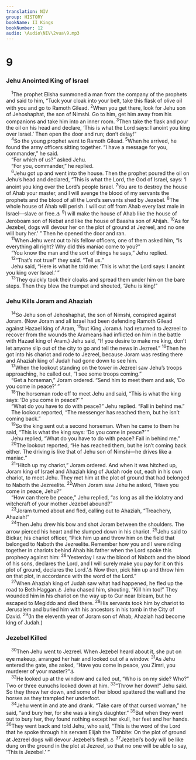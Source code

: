 ```yaml
---
translation: NIV
group: HISTORY
bookName: II Kings 
bookNumber: 12
audio: \Audio\NIV\2vua\9.mp3
---
```


<div class="title"><h1>9</h1><h3>Jehu Anointed King of Israel </h3></div>
<span class="verse 2vua_9_1"> <sup>1</sup>The prophet Elisha summoned a man from the company of the prophets and said to him, “Tuck your cloak into your belt, take this flask of olive oil with you and go to Ramoth Gilead. </span>
<span class="verse 2vua_9_2"><sup>2</sup>When you get there, look for Jehu son of Jehoshaphat, the son of Nimshi. Go to him, get him away from his companions and take him into an inner room. </span>
<span class="verse 2vua_9_3"><sup>3</sup>Then take the flask and pour the oil on his head and declare, ‘This is what the Lord says: I anoint you king over Israel.’ Then open the door and run; don’t delay!” <br/></span>
<span class="verse 2vua_9_4"> <sup>4</sup>So the young prophet went to Ramoth Gilead. </span>
<span class="verse 2vua_9_5"><sup>5</sup>When he arrived, he found the army officers sitting together. “I have a message for you, commander,” he said. <br/> “For which of us?” asked Jehu. <br/> “For you, commander,” he replied. <br/></span>
<span class="verse 2vua_9_6"> <sup>6</sup>Jehu got up and went into the house. Then the prophet poured the oil on Jehu’s head and declared, “This is what the Lord, the God of Israel, says: ‘I anoint you king over the Lord’s people Israel. </span>
<span class="verse 2vua_9_7"><sup>7</sup>You are to destroy the house of Ahab your master, and I will avenge the blood of my servants the prophets and the blood of all the Lord’s servants shed by Jezebel. </span>
<span class="verse 2vua_9_8"><sup>8</sup>The whole house of Ahab will perish. I will cut off from Ahab every last male in Israel—slave or free.<a data-toggle="tooltip" data-placement="bottom" title="Or Israel—every ruler or leader">⚓</a></span>
<span class="verse 2vua_9_9"><sup>9</sup>I will make the house of Ahab like the house of Jeroboam son of Nebat and like the house of Baasha son of Ahijah. </span>
<span class="verse 2vua_9_10"><sup>10</sup>As for Jezebel, dogs will devour her on the plot of ground at Jezreel, and no one will bury her.’ ” Then he opened the door and ran. <br/></span>
<span class="verse 2vua_9_11"> <sup>11</sup>When Jehu went out to his fellow officers, one of them asked him, “Is everything all right? Why did this maniac come to you?” <br/> “You know the man and the sort of things he says,” Jehu replied. <br/></span>
<span class="verse 2vua_9_12"> <sup>12</sup>“That’s not true!” they said. “Tell us.” <br/> Jehu said, “Here is what he told me: ‘This is what the Lord says: I anoint you king over Israel.’ ” <br/></span>
<span class="verse 2vua_9_13"> <sup>13</sup>They quickly took their cloaks and spread them under him on the bare steps. Then they blew the trumpet and shouted, “Jehu is king!” <br/></span>
<div class="title"><h3>Jehu Kills Joram and Ahaziah </h3></div>
<span class="verse 2vua_9_14"> <sup>14</sup>So Jehu son of Jehoshaphat, the son of Nimshi, conspired against Joram. (Now Joram and all Israel had been defending Ramoth Gilead against Hazael king of Aram, </span>
<span class="verse 2vua_9_15"><sup>15</sup>but King Joram<a data-toggle="tooltip" data-placement="bottom" title="Hebrew Jehoram, a variant of Joram ; also in verses 17 and 21-24">⚓</a> had returned to Jezreel to recover from the wounds the Arameans had inflicted on him in the battle with Hazael king of Aram.) Jehu said, “If you desire to make me king, don’t let anyone slip out of the city to go and tell the news in Jezreel.” </span>
<span class="verse 2vua_9_16"><sup>16</sup>Then he got into his chariot and rode to Jezreel, because Joram was resting there and Ahaziah king of Judah had gone down to see him. <br/></span>
<span class="verse 2vua_9_17"> <sup>17</sup>When the lookout standing on the tower in Jezreel saw Jehu’s troops approaching, he called out, “I see some troops coming.” <br/> “Get a horseman,” Joram ordered. “Send him to meet them and ask, ‘Do you come in peace?’ ” <br/></span>
<span class="verse 2vua_9_18"> <sup>18</sup>The horseman rode off to meet Jehu and said, “This is what the king says: ‘Do you come in peace?’ ” <br/> “What do you have to do with peace?” Jehu replied. “Fall in behind me.” <br/> The lookout reported, “The messenger has reached them, but he isn’t coming back.” <br/></span>
<span class="verse 2vua_9_19"> <sup>19</sup>So the king sent out a second horseman. When he came to them he said, “This is what the king says: ‘Do you come in peace?’ ” <br/> Jehu replied, “What do you have to do with peace? Fall in behind me.” <br/></span>
<span class="verse 2vua_9_20"> <sup>20</sup>The lookout reported, “He has reached them, but he isn’t coming back either. The driving is like that of Jehu son of Nimshi—he drives like a maniac.” <br/></span>
<span class="verse 2vua_9_21"> <sup>21</sup>“Hitch up my chariot,” Joram ordered. And when it was hitched up, Joram king of Israel and Ahaziah king of Judah rode out, each in his own chariot, to meet Jehu. They met him at the plot of ground that had belonged to Naboth the Jezreelite. </span>
<span class="verse 2vua_9_22"><sup>22</sup>When Joram saw Jehu he asked, “Have you come in peace, Jehu?” <br/> “How can there be peace,” Jehu replied, “as long as all the idolatry and witchcraft of your mother Jezebel abound?” <br/></span>
<span class="verse 2vua_9_23"> <sup>23</sup>Joram turned about and fled, calling out to Ahaziah, “Treachery, Ahaziah!” <br/></span>
<span class="verse 2vua_9_24"> <sup>24</sup>Then Jehu drew his bow and shot Joram between the shoulders. The arrow pierced his heart and he slumped down in his chariot. </span>
<span class="verse 2vua_9_25"><sup>25</sup>Jehu said to Bidkar, his chariot officer, “Pick him up and throw him on the field that belonged to Naboth the Jezreelite. Remember how you and I were riding together in chariots behind Ahab his father when the Lord spoke this prophecy against him: </span>
<span class="verse 2vua_9_26"><sup>26</sup>‘Yesterday I saw the blood of Naboth and the blood of his sons, declares the Lord, and I will surely make you pay for it on this plot of ground, declares the Lord.’<a data-toggle="tooltip" data-placement="bottom" title="See 1 Kings 21:19.">⚓</a> Now then, pick him up and throw him on that plot, in accordance with the word of the Lord.” <br/></span>
<span class="verse 2vua_9_27"> <sup>27</sup>When Ahaziah king of Judah saw what had happened, he fled up the road to Beth Haggan.<a data-toggle="tooltip" data-placement="bottom" title="Or fled by way of the garden house">⚓</a> Jehu chased him, shouting, “Kill him too!” They wounded him in his chariot on the way up to Gur near Ibleam, but he escaped to Megiddo and died there. </span>
<span class="verse 2vua_9_28"><sup>28</sup>His servants took him by chariot to Jerusalem and buried him with his ancestors in his tomb in the City of David. </span>
<span class="verse 2vua_9_29"><sup>29</sup>(In the eleventh year of Joram son of Ahab, Ahaziah had become king of Judah.) <br/></span>
<div class="title"><h3>Jezebel Killed </h3></div>
<span class="verse 2vua_9_30"> <sup>30</sup>Then Jehu went to Jezreel. When Jezebel heard about it, she put on eye makeup, arranged her hair and looked out of a window. </span>
<span class="verse 2vua_9_31"><sup>31</sup>As Jehu entered the gate, she asked, “Have you come in peace, you Zimri, you murderer of your master?”<a data-toggle="tooltip" data-placement="bottom" title="Or “Was there peace for Zimri, who murdered his master?”">⚓</a><br/></span>
<span class="verse 2vua_9_32"> <sup>32</sup>He looked up at the window and called out, “Who is on my side? Who?” Two or three eunuchs looked down at him. </span>
<span class="verse 2vua_9_33"><sup>33</sup>“Throw her down!” Jehu said. So they threw her down, and some of her blood spattered the wall and the horses as they trampled her underfoot. <br/></span>
<span class="verse 2vua_9_34"> <sup>34</sup>Jehu went in and ate and drank. “Take care of that cursed woman,” he said, “and bury her, for she was a king’s daughter.” </span>
<span class="verse 2vua_9_35"><sup>35</sup>But when they went out to bury her, they found nothing except her skull, her feet and her hands. </span>
<span class="verse 2vua_9_36"><sup>36</sup>They went back and told Jehu, who said, “This is the word of the Lord that he spoke through his servant Elijah the Tishbite: On the plot of ground at Jezreel dogs will devour Jezebel’s flesh.<a data-toggle="tooltip" data-placement="bottom" title="See 1 Kings 21:23.">⚓</a></span>
<span class="verse 2vua_9_37"><sup>37</sup>Jezebel’s body will be like dung on the ground in the plot at Jezreel, so that no one will be able to say, ‘This is Jezebel.’ ” <br/></span>
